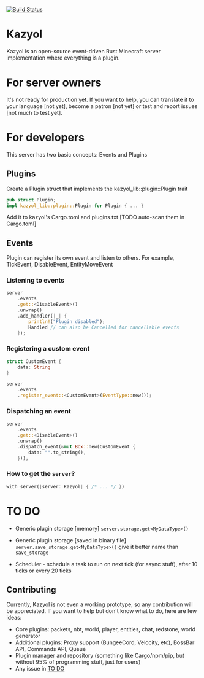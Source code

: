 [![Build Status](https://travis-ci.org/Iaiao/Kazyol.svg?branch=main)](https://travis-ci.org/Iaiao/Kazyol)
# Kazyol
Kazyol is an open-source event-driven Rust Minecraft server implementation where everything is a plugin.

# For server owners
It's not ready for production yet. If you want to help, you can translate it to your language [not yet],
become a patron [not yet] or test and report issues [not much to test yet].

# For developers
This server has two basic concepts: Events and Plugins
## Plugins
Create a Plugin struct that implements the kazyol_lib::plugin::Plugin trait
```rust
pub struct Plugin;
impl kazyol_lib::plugin::Plugin for Plugin { ... }
```
Add it to kazyol's Cargo.toml and plugins.txt [TODO auto-scan them in Cargo.toml]

## Events
Plugin can register its own event and listen to others. For example, TickEvent, DisableEvent, EntityMoveEvent
### Listening to events
```rust
server
    .events
    .get::<DisableEvent>()
    .unwrap()
    .add_handler(|_| {
        println!("Plugin disabled");
        Handled // can also be Cancelled for cancellable events
    });
```
### Registering a custom event
```rust
struct CustomEvent {
    data: String
}

server
    .events
    .register_event::<CustomEvent>(EventType::new());
```
### Dispatching an event
```rust
server
    .events
    .get::<DisableEvent>()
    .unwrap()
    .dispatch_event(&mut Box::new(CustomEvent {
        data: "".to_string(),
    }));
```
### How to get the `server`?
```rust
with_server(|server: Kazyol| { /* ... */ })
```

# TO DO
- Generic plugin storage [memory]
`server.storage.get<MyDataType>()`
  
- Generic plugin storage [saved in binary file]
  `server.save_storage.get<MyDataType>()` give it better name than `save_storage`
  
- Scheduler - schedule a task to run on next tick (for async stuff), after 10 ticks or every 20 ticks

## Contributing
Currently, Kazyol is not even a working prototype, so any contribution will be appreciated.
If you want to help but don't know what to do, here are few ideas:
- Core plugins: packets, nbt, world, player, entities, chat, redstone, world generator
- Additional plugins: Proxy support (BungeeCord, Velocity, etc), BossBar API, Commands API, Queue
- Plugin manager and repository (something like Cargo/npm/pip, but without 95% of programming stuff, just for users)
- Any issue in [TO DO](https://github.com/Iaiao/Kazyol/projects/1)
